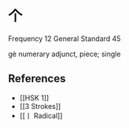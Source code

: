 # 个
Frequency 12
General Standard 45

gè
numerary adjunct, piece; single

## References
- [[HSK 1]]
- [[3 Strokes]]
- [[丨 Radical]]